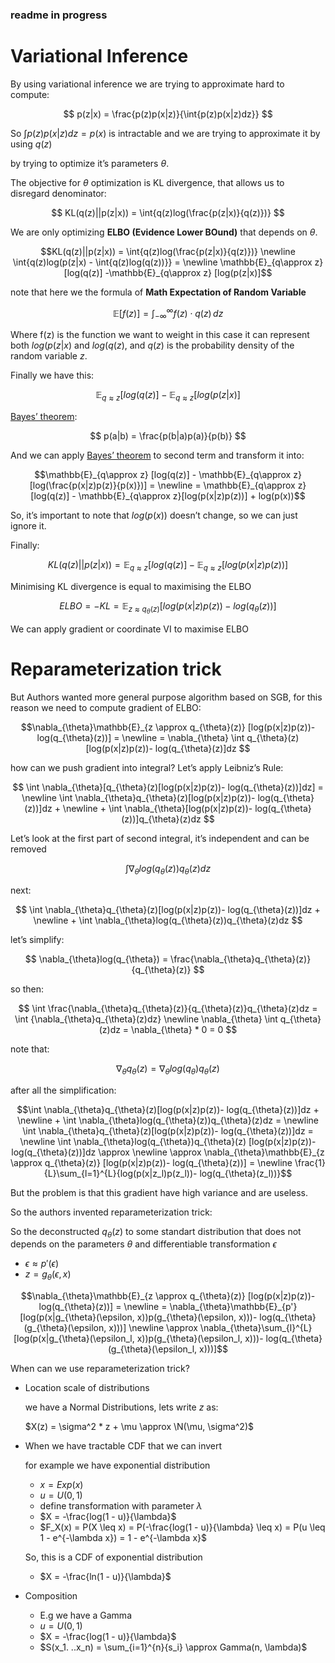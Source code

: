 ### readme in progress

# Variational Inference

By using variational inference we are trying to approximate hard to compute:

$$
p(z|x) = \frac{p(z)p(x|z)}{\int{p(z)p(x|z)dz}}
$$

So $\int{p(z)p(x|z)dz} = p(x)$ is intractable and we are trying to approximate it by using $q(z)$

by trying to optimize it’s parameters $\theta$. 

The objective for $\theta$ optimization is KL divergence, that allows us to disregard denominator:

$$
KL(q(z)||p(z|x)) = \int{q(z)log(\frac{p(z|x)}{q(z)})}
$$

We are only optimizing **ELBO (Evidence Lower BOund)** that depends on $\theta$.

```math
KL(q(z)||p(z|x)) = \int{q(z)log(\frac{p(z|x)}{q(z)})} \newline \int{q(z)log(p(z|x) - \int{q(z)log(q(z))}}  = \newline \mathbb{E}_{q\approx z} [log(q(z)] -\mathbb{E}_{q\approx z} [log(p(z|x)]
```


note that here we the formula of **Math Expectation of Random Variable**

$$
\mathbb{E}[f(z)] = \int_{-\infty}^{\infty} f(z) \cdot q(z) \, dz
$$

Where f(z) is the function we want to weight in this case it can represent both $log(p(z|x)$ and  $log(q(z)$, and $q(z)$ is the probability density of the random variable $z$.

Finally we have this: 

```math
\mathbb{E}_{q\approx z} [log(q(z)] - \mathbb{E}_{q\approx z} [log(p(z|x)]
```

[Bayes’ theorem](https://en.wikipedia.org/wiki/Bayes%27_theorem):

$$
p(a|b) = \frac{p(b|a)p(a)}{p(b)}
$$

And we can apply [Bayes’ theorem](https://en.wikipedia.org/wiki/Bayes%27_theorem) to second term and transform it into: 

 

```math
\mathbb{E}_{q\approx z} [log(q(z)] - \mathbb{E}_{q\approx z} [log(\frac{p(x|z)p(z)}{p(x)})] = \newline = \mathbb{E}_{q\approx z} [log(q(z)] - \mathbb{E}_{q\approx z}[log(p(x|z)p(z))] + log(p(x))
```

So, it’s important to note that $log(p(x))$  doesn’t change, so we can just ignore it.

Finally:

```math
KL(q(z)||p(z|x)) = \mathbb{E}_{q\approx z} [log(q(z)] - \mathbb{E}_{q\approx z} [log(p(x|z)p(z))]
```

Minimising KL divergence is equal to maximising the ELBO

```math
ELBO = -KL = \mathbb{E}_{z \approx q_{\theta}(z)} [log(p(x|z)p(z))- log(q_{\theta}(z))]
```

We can apply gradient or coordinate VI to maximise ELBO

# Reparameterization trick

But Authors wanted more general purpose algorithm based on SGB, for this reason we need to compute gradient of ELBO: 

```math
\nabla_{\theta}\mathbb{E}_{z \approx q_{\theta}(z)} [log(p(x|z)p(z))- log(q_{\theta}(z))] = \newline = \nabla_{\theta} \int q_{\theta}(z)[log(p(x|z)p(z))- log(q_{\theta}(z)]dz 
```

how can we push gradient into integral? 
Let’s apply Leibniz’s Rule: 

$$
\int \nabla_{\theta}[q_{\theta}(z)[log(p(x|z)p(z))- log(q_{\theta}(z))]dz]  = \newline \int \nabla_{\theta}q_{\theta}(z)[log(p(x|z)p(z))- log(q_{\theta}(z))]dz + \newline +  \int \nabla_{\theta}[log(p(x|z)p(z))- log(q_{\theta}(z))]q_{\theta}(z)dz
$$

Let’s look at the first part of second integral, it’s independent and can be removed

$$
\int \nabla_{\theta}log(q_{\theta}(z))q_{\theta}(z)dz
$$

next:

$$
\int \nabla_{\theta}q_{\theta}(z)[log(p(x|z)p(z))- log(q_{\theta}(z))]dz + \newline +  \int \nabla_{\theta}log(q_{\theta}(z))q_{\theta}(z)dz 
$$

let’s simplify: 

$$
\nabla_{\theta}log(q_{\theta}) = \frac{\nabla_{\theta}q_{\theta}(z)}{q_{\theta}(z)}
$$

so then: 

$$
\int \frac{\nabla_{\theta}q_{\theta}(z)}{q_{\theta}(z)}q_{\theta}(z)dz  = \int {\nabla_{\theta}q_{\theta}(z)dz} \newline \nabla_{\theta} \int q_{\theta}(z)dz = \nabla_{\theta}  * 0 = 0
$$

note that: 

$$
\nabla_{\theta}q_{\theta}(z) = \nabla_{\theta}log(q_{\theta})q_{\theta}(z) 
$$

after all the simplification:

```math
\int \nabla_{\theta}q_{\theta}(z)[log(p(x|z)p(z))- log(q_{\theta}(z))]dz + \newline +  \int \nabla_{\theta}log(q_{\theta}(z))q_{\theta}(z)dz =  \newline
\int \nabla_{\theta}q_{\theta}(z)[log(p(x|z)p(z))- log(q_{\theta}(z))]dz =  \newline
\int \nabla_{\theta}log(q_{\theta})q_{\theta}(z) [log(p(x|z)p(z))- log(q_{\theta}(z))]dz \approx \newline \approx \nabla_{\theta}\mathbb{E}_{z \approx q_{\theta}(z)} [log(p(x|z)p(z))- log(q_{\theta}(z))] = \newline \frac{1}{L}\sum_{l=1}^{L}{log(p(x|z_l)p(z_l))- log(q_{\theta}(z_l))}
```

But the problem is that this gradient have high variance and are useless.

So the authors invented reparameterization trick:

So the deconstructed $q_{\theta}(z)$  to some standart distribution that does not depends on the parameters $\theta$  and differentiable transformation $\epsilon$

- $\epsilon \approx p'(\epsilon)$
- $z = g_{\theta}(\epsilon, x)$

```math
\nabla_{\theta}\mathbb{E}_{z \approx q_{\theta}(z)} [log(p(x|z)p(z))- log(q_{\theta}(z))] = \newline = \nabla_{\theta}\mathbb{E}_{p'} [log(p(x|g_{\theta}(\epsilon, x))p(g_{\theta}(\epsilon, x)))- log(q_{\theta}(g_{\theta}(\epsilon, x)))] \newline \approx \nabla_{\theta}\sum_{l}^{L} [log(p(x|g_{\theta}(\epsilon_l, x))p(g_{\theta}(\epsilon_l, x)))- log(q_{\theta}(g_{\theta}(\epsilon_l, x)))]
```

When can we use reparameterization trick?

- Location scale of distributions
    
    we have a Normal Distributions, lets write $z$ as: 
    
    
    $X(z) = \sigma^2 * z + \mu \approx \N(\mu, \sigma^2)$
    
    

- When we have tractable CDF that we can invert
    
    for example we have exponential distribution
    
    - $x = Exp(x)$
    - $u = U(0, 1)$
    - define transformation with parameter $\lambda$
    - $X = -\frac{log(1 - u)}{\lambda}$
    - $F_X(x) = P(X \leq x) = P(-\frac{log(1 - u)}{\lambda} \leq x) = P(u \leq 1 - e^{-\lambda x}) =  1 - e^{-\lambda x}$
    
    So, this is a CDF of exponential distribution
    
    - $X = -\frac{ln(1 - u)}{\lambda}$
- Composition
    - E.g we have a Gamma
    - $u = U(0, 1)$
    - $X = -\frac{log(1 - u)}{\lambda}$
    - $S(x_1. ..x_n) = \sum_{i=1}^{n}{s_i} \approx Gamma(n, \lambda)$
